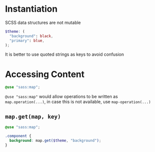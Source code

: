 # Instantiation

SCSS data structures are not mutable

```scss
$theme: (
  "background": black,
  "primary": blue,
);
```

It is better to use quoted strings as keys to avoid confusion

# Accessing Content

```scss
@use "sass:map";
```

`@use "sass:map"` would allow operations to be written as `map.operation(...)`,
in case this is not available, use `map-operation(...)`

## `map.get(map, key)`

```scss
@use "sass:map";

.component {
  background: map.get($theme, "background");
}
```
